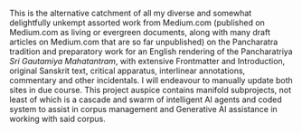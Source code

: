 This is the alternative catchment of all my diverse and somewhat delightfully unkempt assorted work from Medium.com (published on Medium.com as living or evergreen documents, along with many draft articles on Medium.com that are so far unpublished) on the Pancharatra tradition and preparatory work for an English rendering of the Pancharatriya *Sri Gautamiya Mahatantram*, with extensive Frontmatter and Introduction, original Sanskrit text, critical apparatus, interlinear annotations, commentary and other incidentals. I will endeavour to manually update both sites in due course. This project auspice contains manifold subprojects, not least of which is a cascade and swarm of intelligent AI agents and coded system to assist in corpus management and Generative AI assistance in working with said corpus.
